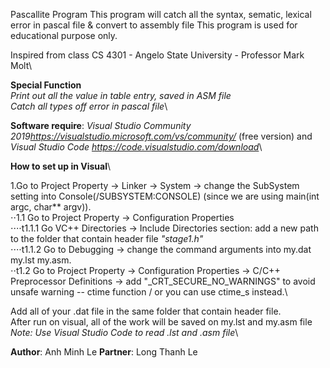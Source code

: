 Pascallite Program
This program will catch all the syntax, sematic, lexical error in pascal file & convert to assembly file
This program is used for educational purpose only.

Inspired from class CS 4301 - Angelo State University - Professor Mark Molt\

**Special Function**\
*Print out all the value in table entry, saved in ASM file*\
*Catch all types off error in pascal file*\

**Software require**: *Visual Studio Community 2019<https://visualstudio.microsoft.com/vs/community/>* (free version) and *Visual Studio Code <https://code.visualstudio.com/download>*\

**How to set up in Visual**\

1.Go to Project Property -> Linker -> System -> change the SubSystem setting into Console(/SUBSYSTEM:CONSOLE) (since we are using main(int argc, char** argv)).\
⋅⋅1.1 Go to Project Property -> Configuration Properties \
⋅⋅⋅⋅t1.1.1 Go VC++ Directories -> Include Directories section: add a new path to the folder that contain header file *"stage1.h"*\
⋅⋅⋅⋅t1.1.2 Go to Debugging -> change the command arguments into my.dat my.lst my.asm.\
⋅⋅t1.2 Go to Project Property -> Configuration Properties -> C/C++ Preprocessor Definitions -> add "_CRT_SECURE_NO_WARNINGS" to avoid unsafe warning -- ctime function / or you can use ctime_s instead.\


Add all of your .dat file  in the same folder that contain header file.\
After run on visual, all of the work will be saved on my.lst and my.asm file \
*Note: Use Visual Studio Code to read .lst and .asm file*\

**Author**: Anh Minh Le
**Partner**: Long Thanh Le
